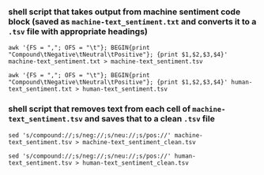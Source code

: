 ### shell script that takes output from machine sentiment code block (saved as `machine-text_sentiment.txt` and converts it to a `.tsv` file with appropriate headings)

`awk '{FS = ","; OFS = "\t"}; BEGIN{print "Compound\tNegative\tNeutral\tPositive"}; {print $1,$2,$3,$4}' machine-text_sentiment.txt > machine-text_sentiment.tsv`

`awk '{FS = ","; OFS = "\t"}; BEGIN{print "Compound\tNegative\tNeutral\tPositive"}; {print $1,$2,$3,$4}' human-text_sentiment.txt > human-text_sentiment.tsv`

### shell script that removes text from each cell of `machine-text_sentiment.tsv` and saves that to a clean `.tsv` file

`sed 's/compound://;s/neg://;s/neu://;s/pos://' machine-text_sentiment.tsv > machine-text_sentiment_clean.tsv`

`sed 's/compound://;s/neg://;s/neu://;s/pos://' human-text_sentiment.tsv > human-text_sentiment_clean.tsv`